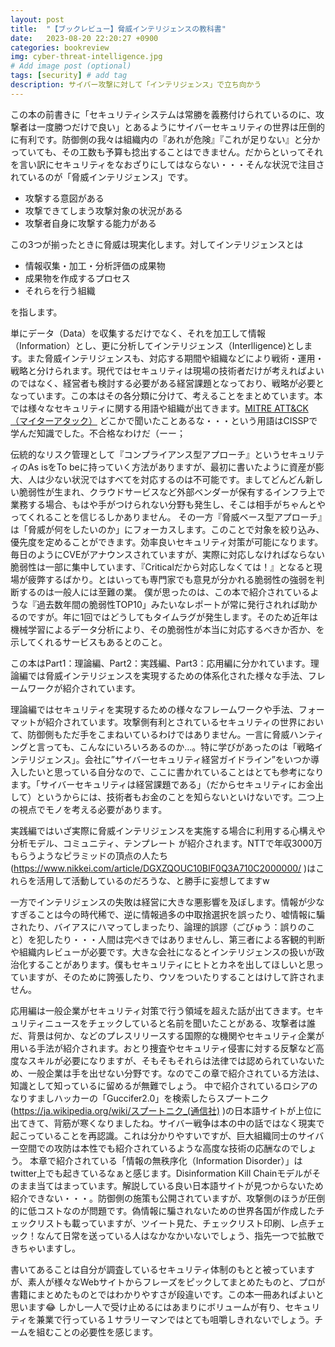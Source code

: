 ```yaml
---
layout: post
title:  "【ブックレビュー】脅威インテリジェンスの教科書"
date:   2023-08-20 22:20:27 +0900
categories: bookreview
img: cyber-threat-intelligence.jpg
# Add image post (optional)
tags: [security] # add tag
description: サイバー攻撃に対して「インテリジェンス」で立ち向かう
---
```


この本の前書きに「セキュリティシステムは常勝を義務付けられているのに、攻撃者は一度勝つだけで良い」とあるようにサイバーセキュリティの世界は圧倒的に有利です。防御側の我々は組織内の『あれが危険』『これが足りない』と分かっていても、その工数も予算も捻出することはできません。だからといってそれを言い訳にセキュリティをなおざりにしてはならない・・・そんな状況で注目されているのが「脅威インテリジェンス」です。

- 攻撃する意図がある
- 攻撃できてしまう攻撃対象の状況がある
- 攻撃者自身に攻撃する能力がある

この3つが揃ったときに脅威は現実化します。対してインテリジェンスとは
- 情報収集・加工・分析評価の成果物
- 成果物を作成するプロセス
- それらを行う組織

を指します。

単にデータ（Data）を収集するだけでなく、それを加工して情報（Information）とし、更に分析してインテリジェンス（Interlligence)とします。また脅威インテリジェンスも、対応する期間や組織などにより戦術・運用・戦略と分けられます。現代ではセキュリティは現場の技術者だけが考えればよいのではなく、経営者も検討する必要がある経営課題となっており、戦略が必要となっています。この本はその各分類に分けて、考えることをまとめています。本では様々なセキュリティに関する用語や組織が出てきます。[MITRE ATT&CK（マイターアタック）](https://www.intellilink.co.jp/column/security/2020/060200.aspx) どこかで聞いたことあるな・・・という用語はCISSPで学んだ知識でした。不合格なわけだ（ーー；

伝統的なリスク管理として『コンプライアンス型アプローチ』というセキュリティのAs isをTo beに持っていく方法がありますが、最初に書いたように資産が膨大、人は少ない状況ではすべてを対応するのは不可能です。ましてどんどん新しい脆弱性が生まれ、クラウドサービスなど外部ベンダーが保有するインフラ上で業務する場合、もはや手がつけられない分野も発生し、そこは相手がちゃんとやってくれることを信じるしかありません。
その一方『脅威ベース型アプローチ』は「脅威が何をしたいのか」にフォーカスします。このことで対象を絞り込み、優先度を定めることができます。効率良いセキュリティ対策が可能になります。毎日のようにCVEがアナウンスされていますが、実際に対応しなければならない脆弱性は一部に集中しています、『Criticalだから対応しなくては！』となると現場が疲弊するばかり。とはいっても専門家でも意見が分かれる脆弱性の強弱を判断するのは一般人には至難の業。
僕が思ったのは、この本で紹介されているような『過去数年間の脆弱性TOP10」みたいなレポートが常に発行されれば助かるのですが。年に1回ではどうしてもタイムラグが発生します。そのため近年は機械学習によるデータ分析により、その脆弱性が本当に対応するべきか否か、を示してくれるサービスもあるとのこと。

この本はPart1：理論編、Part2：実践編、Part3：応用編に分かれています。理論編では脅威インテリジェンスを実現するための体系化された様々な手法、フレームワークが紹介されています。

理論編ではセキュリティを実現するための様々なフレームワークや手法、フォーマットが紹介されています。攻撃側有利とされているセキュリティの世界において、防御側もただ手をこまねいているわけではありません。一言に脅威ハンティングと言っても、こんなにいろいろあるのか…。特に学びがあったのは「戦略インテリジェンス」。会社に”サイバーセキュリティ経営ガイドライン”をいつか導入したいと思っている自分なので、ここに書かれていることはとても参考になります。「サイバーセキュリティは経営課題である」（だからセキュリティにお金出して）というからには、技術者もお金のことを知らないといけないです。二つ上の視点でモノを考える必要があります。

実践編ではいざ実際に脅威インテリジェンスを実施する場合に利用する心構えや分析モデル、コミュニティ、テンプレート
が紹介されます。NTTで年収3000万もらうようなピラミッドの頂点の人たち(https://www.nikkei.com/article/DGXZQOUC10BIF0Q3A710C2000000/ )はこれらを活用して活動しているのだろうな、と勝手に妄想してますw

一方でインテリジェンスの失敗は経営に大きな悪影響を及ぼします。情報が少なすぎることは今の時代稀で、逆に情報過多の中取捨選択を誤ったり、嘘情報に騙されたり、バイアスにハマってしまったり、論理的誤謬（ごびゅう：誤りのこと）を犯したり・・・人間は完ぺきではありませんし、第三者による客観的判断や組織内レビューが必要です。大きな会社になるとインテリジェンスの扱いが政治化することがあります。僕もセキュリティにヒトとカネを出してほしいと思っていますが、そのために誇張したり、ウソをついたりすることはけして許されません。

応用編は一般企業がセキュリティ対策で行う領域を超えた話が出てきます。セキュリティニュースをチェックしていると名前を聞いたことがある、攻撃者は誰だ、背景は何か、などのプレスリリースする国際的な機関やセキュリティ企業が用いる手法が紹介されます。おとり捜査やセキュリティ侵害に対する反撃など高度なスキルが必要になりますが、そもそもそれらは法律では認められていないため、一般企業は手を出せない分野です。なのでこの章で紹介されている方法は、知識として知っているに留めるが無難でしょう。
中で紹介されているロシアのなりすましハッカーの「Guccifer2.0」を検索したらスプートニク(https://ja.wikipedia.org/wiki/スプートニク_(通信社) )の日本語サイトが上位に出てきて、背筋が寒くなりましたね。サイバー戦争は本の中の話ではなく現実で起こっていることを再認識。これは分かりやすいですが、巨大組織同士のサイバー空間での攻防は本性でも紹介されているような高度な技術の応酬なのでしょう。
本章で紹介されている「情報の無秩序化（Information Disorder）」はtwitter上でも起きているなぁと感じます。Disinformation Kill Chainモデルがそのまま当てはまっています。解説している良い日本語サイトが見つからないため紹介できない・・・。防御側の施策も公開されていますが、攻撃側のほうが圧倒的に低コストなのが問題です。偽情報に騙されないための世界各国が作成したチェックリストも載っていますが、ツイート見た、チェックリスト印刷、レ点チェック！なんて日常を送っている人はなかなかいないでしょう、指先一つで拡散できちゃいますし。

書いてあることは自分が調査しているセキュリティ体制のもとと被っていますが、素人が様々なWebサイトからフレーズをピックしてまとめたものと、プロが書籍にまとめたものとではわかりやすさが段違いです。この本一冊あればよいと思います😂
しかし一人で受け止めるにはあまりにボリュームが有り、セキュリティを兼業で行っている１サラリーマンではとても咀嚼しきれないでしょう。チームを組むことの必要性を感じます。